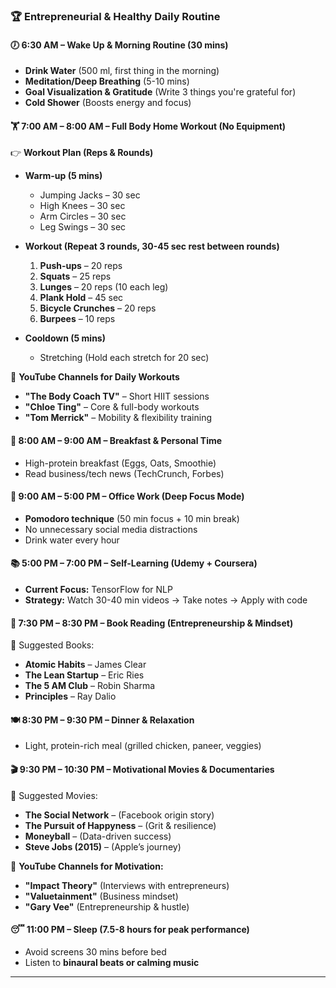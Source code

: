 ### **🏆 Entrepreneurial & Healthy Daily Routine**

#### **🕖 6:30 AM – Wake Up & Morning Routine (30 mins)**
- **Drink Water** (500 ml, first thing in the morning)  
- **Meditation/Deep Breathing** (5-10 mins)  
- **Goal Visualization & Gratitude** (Write 3 things you're grateful for)  
- **Cold Shower** (Boosts energy and focus)  

#### **🏋️ 7:00 AM – 8:00 AM – Full Body Home Workout (No Equipment)**  
👉 **Workout Plan (Reps & Rounds)**   
- **Warm-up (5 mins)**  
  - Jumping Jacks – 30 sec  
  - High Knees – 30 sec  
  - Arm Circles – 30 sec  
  - Leg Swings – 30 sec  

- **Workout (Repeat 3 rounds, 30-45 sec rest between rounds)**  
  1. **Push-ups** – 20 reps  
  2. **Squats** – 25 reps  
  3. **Lunges** – 20 reps (10 each leg)  
  4. **Plank Hold** – 45 sec  
  5. **Bicycle Crunches** – 20 reps  
  6. **Burpees** – 10 reps  

- **Cooldown (5 mins)**  
  - Stretching (Hold each stretch for 20 sec)  

🔗 **YouTube Channels for Daily Workouts**  
- **"The Body Coach TV"** – Short HIIT sessions  
- **"Chloe Ting"** – Core & full-body workouts  
- **"Tom Merrick"** – Mobility & flexibility training  

#### **🥗 8:00 AM – 9:00 AM – Breakfast & Personal Time**  
- High-protein breakfast (Eggs, Oats, Smoothie)  
- Read business/tech news (TechCrunch, Forbes)  

#### **💼 9:00 AM – 5:00 PM – Office Work (Deep Focus Mode)**  
- **Pomodoro technique** (50 min focus + 10 min break)  
- No unnecessary social media distractions  
- Drink water every hour  

#### **📚 5:00 PM – 7:00 PM – Self-Learning (Udemy + Coursera)**  
- **Current Focus:** TensorFlow for NLP  
- **Strategy:** Watch 30-40 min videos → Take notes → Apply with code  

#### **📖 7:30 PM – 8:30 PM – Book Reading (Entrepreneurship & Mindset)**  
📌 Suggested Books:  
- **Atomic Habits** – James Clear  
- **The Lean Startup** – Eric Ries  
- **The 5 AM Club** – Robin Sharma  
- **Principles** – Ray Dalio  

#### **🍽️ 8:30 PM – 9:30 PM – Dinner & Relaxation**  
- Light, protein-rich meal (grilled chicken, paneer, veggies)  

#### **🎬 9:30 PM – 10:30 PM – Motivational Movies & Documentaries**  
📌 Suggested Movies:  
- **The Social Network** – (Facebook origin story)  
- **The Pursuit of Happyness** – (Grit & resilience)  
- **Moneyball** – (Data-driven success)  
- **Steve Jobs (2015)** – (Apple’s journey)  

📌 **YouTube Channels for Motivation:**  
- **"Impact Theory"** (Interviews with entrepreneurs)  
- **"Valuetainment"** (Business mindset)  
- **"Gary Vee"** (Entrepreneurship & hustle)  

#### **😴 11:00 PM – Sleep (7.5-8 hours for peak performance)**  
- Avoid screens 30 mins before bed  
- Listen to **binaural beats or calming music**  

---
